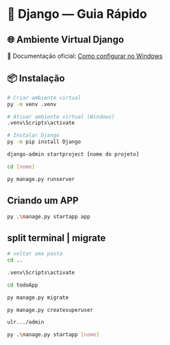 # 📖 Django — Guia Rápido

## 🌐 Ambiente Virtual Django
📄 Documentação oficial: [Como configurar no Windows](https://docs.djangoproject.com/en/5.1/howto/windows/)

## 📦 Instalação

```bash
# Criar ambiente virtual
py -m venv .venv

# Ativar ambiente virtual (Windows)
.venv\Scripts\activate

# Instalar Django
py -m pip install Django

django-admin startproject [nome do projeto]

cd [nome]

py manage.py runserver
```
## Criando um APP
```bash
py .\manage.py startapp app
```
## split terminal | migrate
```bash
# voltar uma pasta
cd ..

.venv\Scripts\activate

cd todoApp

py manage.py migrate

py manage.py createsuperuser

ulr.../admin

py .\manage.py startapp [nome]
```
